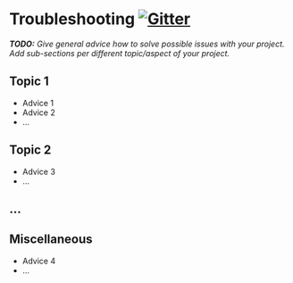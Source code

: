 # Troubleshooting [![Gitter](http://img.shields.io/badge/gitter-join%20chat-1dce73.svg)](https://gitter.im/owasp/github-template)

_**TODO:** Give general advice how to solve possible issues with your project. Add sub-sections per different topic/aspect of your project._

## Topic 1

- Advice 1
- Advice 2
- ...

## Topic 2

- Advice 3
- ...

## ...

## Miscellaneous

- Advice 4
- ...

